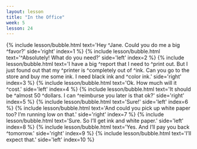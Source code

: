 ```yaml
---
layout: lesson
title: "In the Office"
week: 5
lesson: 24
---
```


{% include lesson/bubble.html text='Hey ^Jane. Could you do me a big ^favor?' side='right' index=1 %}
{% include lesson/bubble.html text='^Absolutely! What do you need?' side='left' index=2 %}
{% include lesson/bubble.html text='I have a big ^report that I need to ^print out. But I just found out that my ^printer is ^completely out of ^ink. Can you go to the store and buy me some ink. I need black ink and ^color ink.' side='right' index=3 %}
{% include lesson/bubble.html text='Ok. How much will it ^cost.' side='left' index=4 %}
{% include lesson/bubble.html text='It should be ^almost 50 ^dollars. I can ^reimburse you later is that ok?' side='right' index=5 %}
{% include lesson/bubble.html text='Sure!' side='left' index=6 %}
{% include lesson/bubble.html text='And could you pick up white paper too? I&rsquo;m running low on that.' side='right' index=7 %}
{% include lesson/bubble.html text='Sure. So I&rsquo;ll get ink and white paper.' side='left' index=8 %}
{% include lesson/bubble.html text='Yes. And I&rsquo;ll pay you back ^tomorrow.' side='right' index=9 %}
{% include lesson/bubble.html text='I&rsquo;ll expect that.' side='left' index=10 %}
